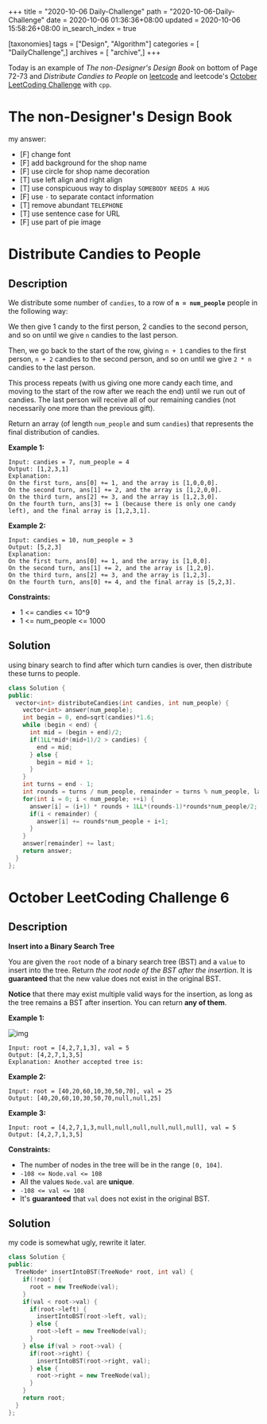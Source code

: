 +++
title = "2020-10-06 Daily-Challenge"
path = "2020-10-06-Daily-Challenge"
date = 2020-10-06 01:36:36+08:00
updated = 2020-10-06 15:58:26+08:00
in_search_index = true

[taxonomies]
tags = ["Design", "Algorithm"]
categories = [ "DailyChallenge",]
archives = [ "archive",]
+++

Today is an example of *The non-Designer's Design Book* on bottom of Page 72-73 and *Distribute Candies to People* on [leetcode](https://leetcode.com/problems/distribute-candies-to-people/) and leetcode's [October LeetCoding Challenge](https://leetcode.com/explore/challenge/card/october-leetcoding-challenge/559/week-1-october-1st-october-7th/3485/) with `cpp`.

<!-- more -->

# The non-Designer's Design Book

my answer:

- [F] change font
- [F] add background for the shop name
- [F] use circle for shop name decoration
- [T] use left align and right align
- [T] use conspicuous way to display `SOMEBODY NEEDS A HUG`
- [F] use `·` to separate contact information
- [T] remove abundant `TELEPHONE`
- [T] use sentence case for URL
- [F] use part of pie image

# Distribute Candies to People

## Description

We distribute some number of `candies`, to a row of **`n = num_people`** people in the following way:

We then give 1 candy to the first person, 2 candies to the second person, and so on until we give `n` candies to the last person.

Then, we go back to the start of the row, giving `n + 1` candies to the first person, `n + 2` candies to the second person, and so on until we give `2 * n` candies to the last person.

This process repeats (with us giving one more candy each time, and moving to the start of the row after we reach the end) until we run out of candies. The last person will receive all of our remaining candies (not necessarily one more than the previous gift).

Return an array (of length `num_people` and sum `candies`) that represents the final distribution of candies.

**Example 1:**

```
Input: candies = 7, num_people = 4
Output: [1,2,3,1]
Explanation:
On the first turn, ans[0] += 1, and the array is [1,0,0,0].
On the second turn, ans[1] += 2, and the array is [1,2,0,0].
On the third turn, ans[2] += 3, and the array is [1,2,3,0].
On the fourth turn, ans[3] += 1 (because there is only one candy left), and the final array is [1,2,3,1].
```

**Example 2:**

```
Input: candies = 10, num_people = 3
Output: [5,2,3]
Explanation: 
On the first turn, ans[0] += 1, and the array is [1,0,0].
On the second turn, ans[1] += 2, and the array is [1,2,0].
On the third turn, ans[2] += 3, and the array is [1,2,3].
On the fourth turn, ans[0] += 4, and the final array is [5,2,3].
```

**Constraints:**

- 1 <= candies <= 10^9
- 1 <= num_people <= 1000

## Solution

using binary search to find after which turn candies is over, then distribute these turns to people.

``` cpp
class Solution {
public:
  vector<int> distributeCandies(int candies, int num_people) {
    vector<int> answer(num_people);
    int begin = 0, end=sqrt(candies)*1.6;
    while (begin < end) {
      int mid = (begin + end)/2;
      if(1LL*mid*(mid+1)/2 > candies) {
        end = mid;
      } else {
        begin = mid + 1;
      }
    }
    int turns = end - 1;
    int rounds = turns / num_people, remainder = turns % num_people, last = candies - 1LL*turns*(turns+1)/2;
    for(int i = 0; i < num_people; ++i) {
      answer[i] = (i+1) * rounds + 1LL*(rounds-1)*rounds*num_people/2;
      if(i < remainder) {
        answer[i] += rounds*num_people + i+1;
      }
    }
    answer[remainder] += last;
    return answer;
  }
};
```

# October LeetCoding Challenge 6

## Description

**Insert into a Binary Search Tree**

You are given the `root` node of a binary search tree (BST) and a `value` to insert into the tree. Return *the root node of the BST after the insertion*. It is **guaranteed** that the new value does not exist in the original BST.

**Notice** that there may exist multiple valid ways for the insertion, as long as the tree remains a BST after insertion. You can return **any of them**.

**Example 1:**

![img](https://assets.leetcode.com/uploads/2020/10/05/insertbst.jpg)

```
Input: root = [4,2,7,1,3], val = 5
Output: [4,2,7,1,3,5]
Explanation: Another accepted tree is:
```

**Example 2:**

```
Input: root = [40,20,60,10,30,50,70], val = 25
Output: [40,20,60,10,30,50,70,null,null,25]
```

**Example 3:**

```
Input: root = [4,2,7,1,3,null,null,null,null,null,null], val = 5
Output: [4,2,7,1,3,5]
```

**Constraints:**

- The number of nodes in the tree will be in the range `[0, 104]`.
- `-108 <= Node.val <= 108`
- All the values `Node.val` are **unique**.
- `-108 <= val <= 108`
- It's **guaranteed** that `val` does not exist in the original BST.

## Solution

my code is somewhat ugly, rewrite it later.

``` cpp
class Solution {
public:
  TreeNode* insertIntoBST(TreeNode* root, int val) {
    if(!root) {
      root = new TreeNode(val);
    }
    if(val < root->val) {
      if(root->left) {
        insertIntoBST(root->left, val);
      } else {
        root->left = new TreeNode(val);
      }
    } else if(val > root->val) {
      if(root->right) {
        insertIntoBST(root->right, val);
      } else {
        root->right = new TreeNode(val);
      }
    }
    return root;
  }
};
```